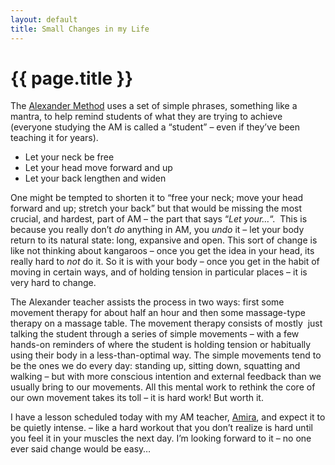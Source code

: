 ```yaml
---
layout: default
title: Small Changes in my Life
---
```

# {{ page.title }}
<p>The <a title="Definitive Alexander Method site" href="http://www.alexandertechnique.com/at.htm">Alexander Method</a> uses a set of simple phrases, something like a mantra, to help remind students of what they are trying to achieve (everyone studying the AM is called a “student” – even if they’ve been teaching it for years).</p>
<ul>
<li>Let your neck be free</li>
<li>Let your head move forward and up</li>
<li>Let your back lengthen and widen</li>
</ul>
<p>One might be tempted to shorten it to “free your neck; move your head forward and up; stretch your back” but that would be missing the most crucial, and hardest, part of AM – the part that says “<em>Let your…</em>“.  This is because you really don’t <em>do</em> anything in AM, you <em>undo</em> it – let your body return to its natural state: long, expansive and open. This sort of change is like not thinking about kangaroos – once you get the idea in your head, its really hard to <em>not</em> do it. So it is with your body – once you get in the habit of moving in certain ways, and of holding tension in particular places – it is very hard to change.</p>
<p>The Alexander teacher assists the process in two ways: first some movement therapy for about half an hour and then some massage-type therapy on a massage table. The movement therapy consists of mostly  just talking the student through a series of simple movements – with a few hands-on reminders of where the student is holding tension or habitually using their body in a less-than-optimal way. The simple movements tend to be the ones we do every day: standing up, sitting down, squatting and walking – but with more conscious intention and external feedback than we usually bring to our movements. All this mental work to rethink the core of our own movement takes its toll – it is hard work! But worth it.</p>
<p>I have a lesson scheduled today with my AM teacher, <a title="Amira Alvarez, my Alexander Method teacher" href="http://amiraalvarez.com/">Amira</a>, and expect it to be quietly intense. – like a hard workout that you don’t realize is hard until you feel it in your muscles the next day. I’m looking forward to it – no one ever said change would be easy…</p>
